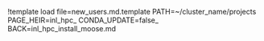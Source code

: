 !template load file=new_users.md.template PATH=~/cluster_name/projects PAGE_HEIR=inl_hpc_ CONDA_UPDATE=false_ BACK=inl_hpc_install_moose.md

